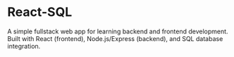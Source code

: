 # React-SQL

A simple fullstack web app for learning backend and frontend development. Built with React (frontend), Node.js/Express (backend), and SQL database integration.

